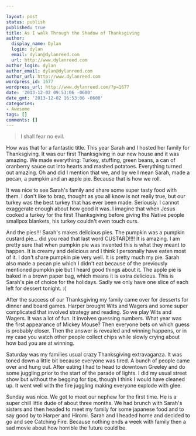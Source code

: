 ```yaml
---

layout: post
status: publish
published: true
title: As I walk Through the Shadow of Thanksgiving
author:
  display_name: Dylan
  login: dylan
  email: dylan@dylanreed.com
  url: http://www.dylanreed.com
author_login: dylan
author_email: dylan@dylanreed.com
author_url: http://www.dylanreed.com
wordpress_id: 1677
wordpress_url: http://www.dylanreed.com/?p=1677
date: '2013-12-02 09:53:06 -0600'
date_gmt: '2013-12-02 16:53:06 -0600'
categories:
- Awesome
tags: []
comments: []
---
```


> I shall fear no evil.

  
How was that for a fantastic title. This year Sarah and I hosted her family for Thanksgiving. It was our first Thanksgiving in our new house and it was amazing. We made everything: Turkey, stuffing, green beans, a can of cranberry sauce cut into hearts and mashed potatoes. Everything turned out amazing. Oh and did I mention that we, and by we I mean Sarah, made a pecan, a pumpkin and an apple pie. Because that is how we roll.

It was nice to see Sarah's family and share some super tasty food with them. I don't like to brag, thought as you all know is not really true, but our turkey was the best turkey that has ever been made. Seriously. I cannot exaggerate enough about how good it was. I imagine that when Jesus cooked a turkey for the first Thanksgiving before giving the Native people smallpox blankets, his turkey couldn't even touch ours.

And the pies!!! Sarah's makes delicious pies. The pumpkin was a pumpkin custard pie… did you read that last word CUSTARD!!!! It is amazing. I am pretty sure that when pumpkin pie was invented this is what they meant to happen. It is creamy and delicious and I think I personally have eaten most of it. I don't share pumpkin pie very well. It is pretty much my pie. Sarah also made a pecan pie which I didn't eat because of the previously mentioned pumpkin pie but I heard good things about it. The apple pie is baked in a brown paper bag, which means it is extra delicious. This is Sarah's pie of choice for the holidays. Sadly we only have one slice of each left for dessert tonight. :(

After the success of our Thanksgiving my family came over for desserts for dinner and board games. Harper brought Wits and Wagers and some super complicated that involved strategy and reading. So we play Wits and Wagers. It was a lot of fun. It involves guessing numbers. What year was the first appearance of Mickey Mouse? Then everyone bets on which guess is probably closer. Then the answer is revealed and winning happens, or in my case you watch other people collect chips while slowly crying about how bad you are at winning.

Saturday was my families usual crazy Thanksgiving extravaganza. It was toned down a little bit because everyone was tired. A bunch of people came over and hung out. After eating I had to head to downtown Greeley and do some juggling prior to the start of the parade of lights. I did my usual street show but without the begging for tips, though I think I would have cleaned up. It went well with the fire juggling making everyone explode with glee.

Sunday was nice. We got to meet our nephew for the first time. He is a super chill little dude of about three months. We had brunch with Sarah's sisters and then headed to meet my family for some japanese food and to say good by to Harper and Hiromi. Sarah and I headed home and decided to go and see Catching Fire. Because nothing ends a week with family then a sad movie about how horrible the future could be.
